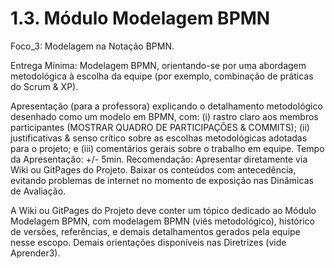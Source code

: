 # 1.3. Módulo Modelagem BPMN

Foco_3: Modelagem na Notação BPMN.

Entrega Mínima: Modelagem BPMN, orientando-se por uma abordagem metodológica à escolha da equipe (por exemplo, combinação de práticas do Scrum & XP).

Apresentação (para a professora) explicando o detalhamento metodológico desenhado como um modelo em BPMN, com: (i) rastro claro aos membros participantes (MOSTRAR QUADRO DE PARTICIPAÇÕES & COMMITS); (ii) justificativas & senso crítico sobre as escolhas metodológicas adotadas para o projeto; e (iii) comentários gerais sobre o trabalho em equipe. Tempo da Apresentação: +/- 5min. Recomendação: Apresentar diretamente via Wiki ou GitPages do Projeto. Baixar os conteúdos com antecedência, evitando problemas de internet no momento de exposição nas Dinâmicas de Avaliação.

A Wiki ou GitPages do Projeto deve conter um tópico dedicado ao Módulo Modelagem BPMN, com modelagem BPMN (viés metodológico), histórico de versões, referências, e demais detalhamentos gerados pela equipe nesse escopo.
Demais orientações disponíveis nas Diretrizes (vide Aprender3).
